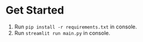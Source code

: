 # Get Started

1. Run `pip install -r requirements.txt` in console.
2. Run `streamlit run main.py` in console.
